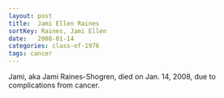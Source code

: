 ```yaml
---
layout: post
title:  Jami Ellen Raines
sortKey: Raines, Jami Ellen
date:   2008-01-14
categories: class-of-1976
tags: cancer
---
```

Jami, aka Jami Raines-Shogren, died on Jan. 14, 2008, due to complications from cancer. 

